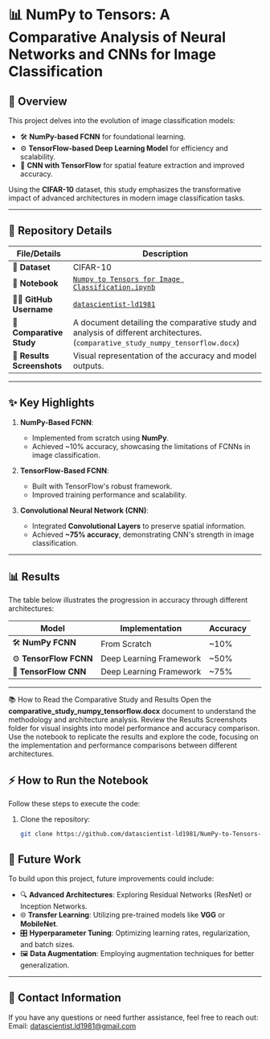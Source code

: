 # 📊 **NumPy to Tensors: A Comparative Analysis of Neural Networks and CNNs for Image Classification**  

## 🚀 **Overview**  
This project delves into the evolution of image classification models:  
- 🛠️ **NumPy-based FCNN** for foundational learning.  
- ⚙️ **TensorFlow-based Deep Learning Model** for efficiency and scalability.  
- 🎨 **CNN with TensorFlow** for spatial feature extraction and improved accuracy.  

Using the **CIFAR-10** dataset, this study emphasizes the transformative impact of advanced architectures in modern image classification tasks.  

---

## 📂 **Repository Details**  
| **File/Details**       | **Description**                                   |  
|-------------------------|-------------------------------------------------|  
| 📁 **Dataset**          | CIFAR-10                                        |  
| 📄 **Notebook**         | [`Numpy to Tensors for Image Classification.ipynb`](Numpy%20to%20Tensors%20for%20Image%20Classification.ipynb) |  
| 🧑‍💻 **GitHub Username** | [`datascientist-ld1981`](https://github.com/datascientist-ld1981) |  
| 📄 **Comparative Study** | A document detailing the comparative study and analysis of different architectures. (`comparative_study_numpy_tensorflow.docx`) |  
| 📸 **Results Screenshots** | Visual representation of the accuracy and model outputs. |  

---

## ✨ **Key Highlights**  
1. **NumPy-Based FCNN**:  
   - Implemented from scratch using **NumPy**.  
   - Achieved ~10% accuracy, showcasing the limitations of FCNNs in image classification.  

2. **TensorFlow-Based FCNN**:  
   - Built with TensorFlow's robust framework.  
   - Improved training performance and scalability.  

3. **Convolutional Neural Network (CNN)**:  
   - Integrated **Convolutional Layers** to preserve spatial information.  
   - Achieved **~75% accuracy**, demonstrating CNN's strength in image classification.  

---

## 📊 **Results**  
The table below illustrates the progression in accuracy through different architectures:  

| **Model**     | **Implementation**    | **Accuracy** |  
|---------------|-----------------------|--------------|  
| 🛠️ **NumPy FCNN** | From Scratch          | ~10%         |  
| ⚙️ **TensorFlow FCNN** | Deep Learning Framework | ~50%         |  
| 🎨 **TensorFlow CNN** | Deep Learning Framework | ~75%         |  

---
📚 How to Read the Comparative Study and Results
Open the **comparative_study_numpy_tensorflow.docx** document to understand the methodology and architecture analysis.
Review the Results Screenshots folder for visual insights into model performance and accuracy comparison.
Use the notebook to replicate the results and explore the code, focusing on the implementation and performance comparisons between different architectures.

## ⚡ **How to Run the Notebook**  
Follow these steps to execute the code:

1. Clone the repository:  
   ```bash  
   git clone https://github.com/datascientist-ld1981/NumPy-to-Tensors-CNN-Analysis.git

   
## 🔮 **Future Work**  
To build upon this project, future improvements could include:  
- 🔍 **Advanced Architectures**: Exploring Residual Networks (ResNet) or Inception Networks.  
- 🌐 **Transfer Learning**: Utilizing pre-trained models like **VGG** or **MobileNet**.  
- 🎛️ **Hyperparameter Tuning**: Optimizing learning rates, regularization, and batch sizes.  
- 🖼️ **Data Augmentation**: Employing augmentation techniques for better generalization.  

---
## 📧 Contact Information
If you have any questions or need further assistance, feel free to reach out:
Email: datascientist.ld1981@gmail.com


